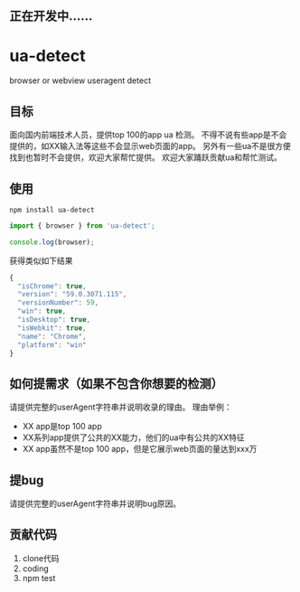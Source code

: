 ## 正在开发中……

# ua-detect
browser or webview useragent detect

## 目标
面向国内前端技术人员，提供top 100的app ua 检测。
不得不说有些app是不会提供的，如XX输入法等这些不会显示web页面的app。
另外有一些ua不是很方便找到也暂时不会提供，欢迎大家帮忙提供。
欢迎大家踊跃贡献ua和帮忙测试。

## 使用
```shell
npm install ua-detect
```

```javascript
import { browser } from 'ua-detect';

console.log(browser);
```
获得类似如下结果
```javascript
{
  "isChrome": true,
  "version": "59.0.3071.115",
  "versionNumber": 59,
  "win": true,
  "isDesktop": true,
  "isWebkit": true,
  "name": "Chrome",
  "platform": "win"
}
```

## 如何提需求（如果不包含你想要的检测）
请提供完整的userAgent字符串并说明收录的理由。
理由举例：
- XX app是top 100 app
- XX系列app提供了公共的XX能力，他们的ua中有公共的XX特征
- XX app虽然不是top 100 app，但是它展示web页面的量达到xxx万

## 提bug
请提供完整的userAgent字符串并说明bug原因。

## 贡献代码
1. clone代码
2. coding
3. npm test
